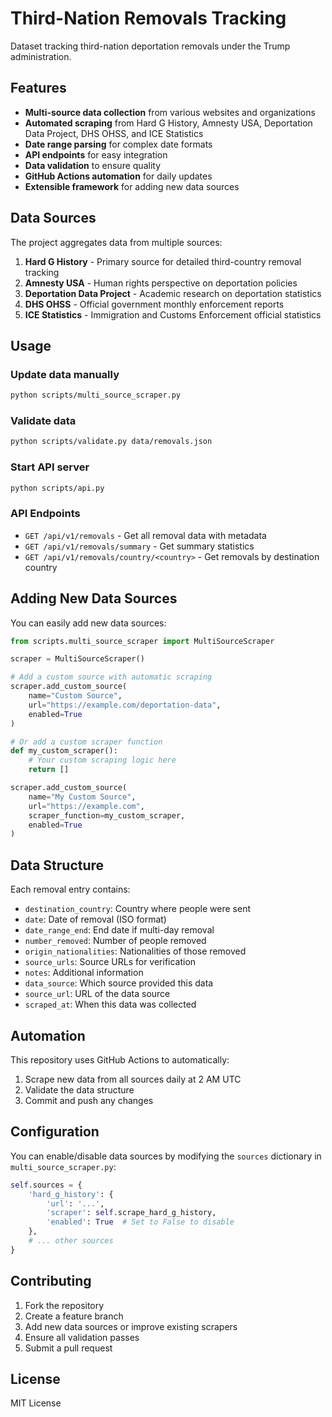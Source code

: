 # Third-Nation Removals Tracking

Dataset tracking third-nation deportation removals under the Trump administration.

## Features

- **Multi-source data collection** from various websites and organizations
- **Automated scraping** from Hard G History, Amnesty USA, Deportation Data Project, DHS OHSS, and ICE Statistics
- **Date range parsing** for complex date formats
- **API endpoints** for easy integration
- **Data validation** to ensure quality
- **GitHub Actions automation** for daily updates
- **Extensible framework** for adding new data sources

## Data Sources

The project aggregates data from multiple sources:

1. **Hard G History** - Primary source for detailed third-country removal tracking
2. **Amnesty USA** - Human rights perspective on deportation policies
3. **Deportation Data Project** - Academic research on deportation statistics
4. **DHS OHSS** - Official government monthly enforcement reports
5. **ICE Statistics** - Immigration and Customs Enforcement official statistics

## Usage

### Update data manually
```bash
python scripts/multi_source_scraper.py
```

### Validate data
```bash
python scripts/validate.py data/removals.json
```

### Start API server
```bash
python scripts/api.py
```

### API Endpoints

- `GET /api/v1/removals` - Get all removal data with metadata
- `GET /api/v1/removals/summary` - Get summary statistics
- `GET /api/v1/removals/country/<country>` - Get removals by destination country

## Adding New Data Sources

You can easily add new data sources:

```python
from scripts.multi_source_scraper import MultiSourceScraper

scraper = MultiSourceScraper()

# Add a custom source with automatic scraping
scraper.add_custom_source(
    name="Custom Source",
    url="https://example.com/deportation-data",
    enabled=True
)

# Or add a custom scraper function
def my_custom_scraper():
    # Your custom scraping logic here
    return []

scraper.add_custom_source(
    name="My Custom Source",
    url="https://example.com",
    scraper_function=my_custom_scraper,
    enabled=True
)
```

## Data Structure

Each removal entry contains:
- `destination_country`: Country where people were sent
- `date`: Date of removal (ISO format)
- `date_range_end`: End date if multi-day removal
- `number_removed`: Number of people removed
- `origin_nationalities`: Nationalities of those removed
- `source_urls`: Source URLs for verification
- `notes`: Additional information
- `data_source`: Which source provided this data
- `source_url`: URL of the data source
- `scraped_at`: When this data was collected

## Automation

This repository uses GitHub Actions to automatically:
1. Scrape new data from all sources daily at 2 AM UTC
2. Validate the data structure
3. Commit and push any changes

## Configuration

You can enable/disable data sources by modifying the `sources` dictionary in `multi_source_scraper.py`:

```python
self.sources = {
    'hard_g_history': {
        'url': '...',
        'scraper': self.scrape_hard_g_history,
        'enabled': True  # Set to False to disable
    },
    # ... other sources
}
```

## Contributing

1. Fork the repository
2. Create a feature branch
3. Add new data sources or improve existing scrapers
4. Ensure all validation passes
5. Submit a pull request

## License

MIT License
